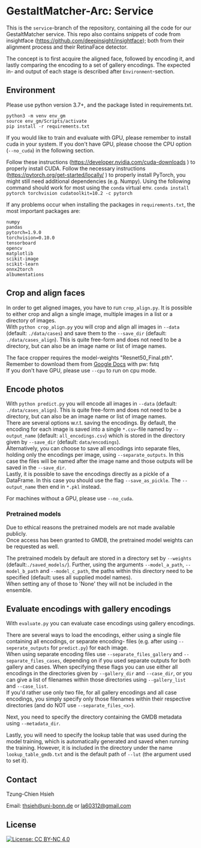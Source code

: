 # GestaltMatcher-Arc: Service
This is the `service`-branch of the repository, containing all the code for our GestaltMatcher service.
This repo also contains snippets of code from insightface (https://github.com/deepinsight/insightface); both from their 
alignment process and their RetinaFace detector.

The concept is to first acquire the aligned face, followed by encoding it, and lastly comparing the encoding to a set
of gallery encodings. The expected in- and output of each stage is described after `Environment`-section.

## Environment
Please use python version 3.7+, and the package listed in requirements.txt.

```
python3 -m venv env_gm
source env_gm/Scripts/activate
pip install -r requirements.txt
```

If you would like to train and evaluate with GPU, please remember to install cuda in your system.
If you don't have GPU, please choose the CPU option (`--no_cuda`) in the following section.

Follow these instructions (https://developer.nvidia.com/cuda-downloads ) to properly install CUDA.
Follow the necessary instructions (https://pytorch.org/get-started/locally/ ) to properly install PyTorch, you might still need additional dependencies (e.g. Numpy).
Using the following command should work for most using the `conda` virtual env.
```conda install pytorch torchvision cudatoolkit=10.2 -c pytorch```

If any problems occur when installing the packages in `requirements.txt`, the most important packages are:
```
numpy
pandas
pytorch=1.9.0
torchvision=0.10.0
tensorboard
opencv
matplotlib
scikit-image
scikit-learn
onnx2torch
albumentations
```

## Crop and align faces
In order to get aligned images, you have to run `crop_align.py`. It is possible to either crop and align a single image,
multiple images in a list or a directory of images.\
With `python crop_align.py` you will crop and align all images in `--data` (default: `./data/cases`) and save them to 
the `--save_dir` (default: `./data/cases_align`). This is quite free-form and does not need to be a directory, but can 
also be an image name or list of image names.

The face cropper requires the model-weights "Resnet50_Final.pth". Remember to download them from 
[Google Docs](https://drive.google.com/open?id=1oZRSG0ZegbVkVwUd8wUIQx8W7yfZ_ki1) with pw: fstq \
If you don't have GPU, please use `--cpu` to run on cpu mode.

## Encode photos 
With `python predict.py` you will encode all images in `--data` (default: `./data/cases_align`). This is quite free-form
and does not need to be a directory, but can also be an image name or list of image names. \
There are several options w.r.t. saving the encodings. By default, the encoding for each image is saved into a single 
`*.csv`-file named by `--output_name` (default: `all_encodings.csv`) which is stored in the directory given by 
`--save_dir` (default: `data/encodings`).\
Alternatively, you can choose to save all encodings into separate files, holding only the encodings per image, using 
`--separate_outputs`. In this case the files will be named after the image name and those outputs will be saved in the 
`--save_dir`.\
Lastly, it is possible to save the encodings directly as a pickle of a DataFrame. In this case you should use the flag 
`--save_as_pickle`. The `--output_name` then end in `*.pkl` instead. 

For machines without a GPU, please use `--no_cuda`.

### Pretrained models
Due to ethical reasons the pretrained models are not made available publicly. \
Once access has been granted to GMDB, the pretrained model weights can be requested as well.

The pretrained models by default are stored in a directory set by `--weights` (default:`./saved_models/`). Further, 
using the arguments `--model_a_path`, `--model_b_path` and `--model_c_path`, the paths within this directory need to be
specified (default: uses all supplied model names). \
When setting any of those to 'None' they will not be included in the ensemble.

## Evaluate encodings with gallery encodings
With `evaluate.py` you can evaluate case encodings using gallery encodings.

There are several ways to load the encodings, either using a single file containing all encodings, or separate encoding-
files (e.g. after using `--seperate_outputs` for `predict.py`) for each image. \
When using separate encoding files use `--separate_files_gallery` and `--separate_files_cases`, depending on if you used
separate outputs for both gallery and cases. When specifying these flags you can use either all encodings in the 
directories given by `--gallery_dir` and `--case_dir`, or you can give a list of filenames within those directories 
using `--gallery_list` and `--case_list`.\
If you'd rather use only two file, for all gallery encodings and all case encodings, you simply specify only those
filenames within their respective directories (and do NOT use `--separate_files_<x>`).

Next, you need to specify the directory containing the GMDB metadata using `--metadata_dir`.

Lastly, you will need to specify the lookup table that was used during the model training, which is automatically 
generated and saved when running the training. However, it is included in the directory under the name 
`lookup_table_gmdb.txt` and is the default path of `--lut` (the argument used to set it).

## Contact
Tzung-Chien Hsieh

Email: thsieh@uni-bonn.de or la60312@gmail.com

## License
[![License: CC BY-NC 4.0](https://img.shields.io/badge/License-CC%20BY--NC%204.0-lightgrey.svg)](http://creativecommons.org/licenses/by-nc/4.0/)
